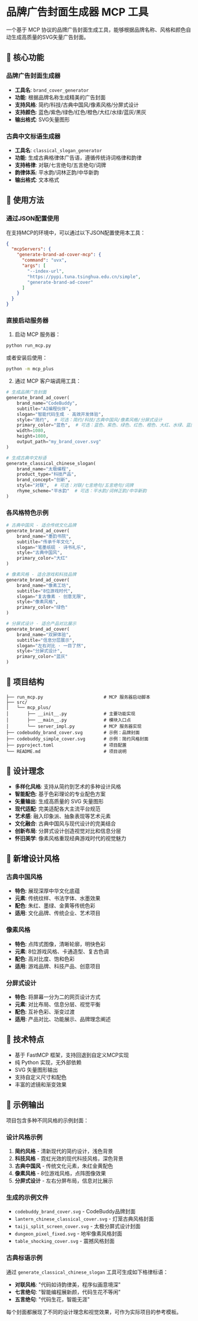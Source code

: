 # 品牌广告封面生成器 MCP 工具

一个基于 MCP 协议的品牌广告封面生成工具，能够根据品牌名称、风格和颜色自动生成高质量的SVG矢量广告封面。

## 🎨 核心功能

### 品牌广告封面生成器
- **工具名**: `brand_cover_generator`
- **功能**: 根据品牌名称生成精美的广告封面
- **支持风格**: 简约/科技/古典中国风/像素风格/分屏式设计
- **支持颜色**: 蓝色/紫色/绿色/红色/橙色/大红/水绿/蓝灰/黑灰
- **输出格式**: SVG矢量图形

### 古典中文标语生成器
- **工具名**: `classical_slogan_generator`
- **功能**: 生成古典格律体广告语，遵循传统诗词格律和韵律
- **支持格律**: 对联/七言绝句/五言绝句/词牌
- **韵律体系**: 平水韵/词林正韵/中华新韵
- **输出格式**: 文本格式

## 🚀 使用方法

### 通过JSON配置使用

在支持MCP的环境中，可以通过以下JSON配置使用本工具：

```json
{
  "mcpServers": {
    "generate-brand-ad-cover-mcp": {
      "command": "uvx",
      "args": [
        "--index-url",
        "https://pypi.tuna.tsinghua.edu.cn/simple",
        "generate-brand-ad-cover"
      ]
    }
  }
}
```

### 直接启动服务器

1. 启动 MCP 服务器：
```bash
python run_mcp.py
```

或者安装后使用：
```bash
python -m mcp_plus
```

2. 通过 MCP 客户端调用工具：

```python
# 生成品牌广告封面
generate_brand_ad_cover(
    brand_name="CodeBuddy",
    subtitle="AI编程伙伴",
    slogan="智能代码生成 · 高效开发体验",
    style="简约",  # 可选：简约/科技/古典中国风/像素风格/分屏式设计
    primary_color="蓝色",  # 可选：蓝色、紫色、绿色、红色、橙色、大红、水绿、蓝灰、黑灰
    width=1080,
    height=1080,
    output_path="my_brand_cover.svg"
)

# 生成古典中文标语
generate_classical_chinese_slogan(
    brand_name="太极编程",
    product_type="科技产品",
    brand_concept="创新",
    style="对联",  # 可选：对联/七言绝句/五言绝句/词牌
    rhyme_scheme="平水韵"  # 可选：平水韵/词林正韵/中华新韵
)
```

### 各风格特色示例

```python
# 古典中国风 - 适合传统文化品牌
generate_brand_ad_cover(
    brand_name="墨韵书院",
    subtitle="传承千年文化",
    slogan="笔墨纸砚 · 诗书礼乐",
    style="古典中国风",
    primary_color="大红"
)

# 像素风格 - 适合游戏和科技品牌
generate_brand_ad_cover(
    brand_name="像素工坊",
    subtitle="8位游戏时代",
    slogan="复古像素 · 创意无限",
    style="像素风格",
    primary_color="绿色"
)

# 分屏式设计 - 适合产品对比展示
generate_brand_ad_cover(
    brand_name="双屏体验",
    subtitle="信息分层展示",
    slogan="左右对比 · 一目了然",
    style="分屏式设计",
    primary_color="蓝灰"
)
```

## 📁 项目结构

```
├── run_mcp.py                       # MCP 服务器启动脚本
├── src/
│   └── mcp_plus/
│       ├── __init__.py              # 主要功能实现
│       ├── __main__.py              # 模块入口点
│       └── server_impl.py           # MCP 服务器实现
├── codebuddy_brand_cover.svg        # 示例：品牌封面
├── codebuddy_simple_cover.svg       # 示例：简约风格封面
├── pyproject.toml                   # 项目配置
└── README.md                        # 项目说明
```

## 🎯 设计理念

- **多样化风格**: 支持从简约到艺术的多种设计风格
- **智能配色**: 基于色彩理论的专业配色方案
- **矢量输出**: 生成高质量的 SVG 矢量图形
- **现代适配**: 完美适配各大主流平台规范
- **艺术感**: 融入印象派、抽象表现等艺术元素
- **文化融合**: 古典中国风与现代设计的完美结合
- **创新布局**: 分屏式设计创造视觉对比和信息分层
- **怀旧美学**: 像素风格重现经典游戏时代的视觉魅力

## 🎨 新增设计风格

### 古典中国风格
- **特色**: 展现深厚中华文化底蕴
- **元素**: 传统纹样、书法字体、水墨效果
- **配色**: 朱红、墨绿、金黄等传统色彩
- **适用**: 文化品牌、传统企业、艺术项目

### 像素风格
- **特色**: 点阵式图像，清晰轮廓，明快色彩
- **元素**: 8位游戏风格、卡通造型、复古色调
- **配色**: 高对比度、饱和色彩
- **适用**: 游戏品牌、科技产品、创意项目

### 分屏式设计
- **特色**: 将屏幕一分为二的网页设计方式
- **元素**: 对比布局、信息分层、视觉平衡
- **配色**: 互补色彩、渐变过渡
- **适用**: 产品对比、功能展示、品牌理念阐述

## 🔧 技术特点

- 基于 FastMCP 框架，支持回退到自定义MCP实现
- 纯 Python 实现，无外部依赖
- SVG 矢量图形输出
- 支持自定义尺寸和配色
- 丰富的滤镜和渐变效果

## 📝 示例输出

项目包含多种不同风格的示例封面：

### 设计风格示例
1. **简约风格** - 清新现代的简约设计，浅色背景
2. **科技风格** - 霓虹光效的现代科技风格，深色背景
3. **古典中国风** - 传统文化元素，朱红金黄配色
4. **像素风格** - 8位游戏风格，点阵图像效果
5. **分屏式设计** - 左右分屏布局，信息对比展示

### 生成的示例文件
- `codebuddy_brand_cover.svg` - CodeBuddy品牌封面
- `lantern_chinese_classical_cover.svg` - 灯笼古典风格封面
- `taiji_split_screen_cover.svg` - 太极分屏式设计封面
- `dungeon_pixel_fixed.svg` - 地牢像素风格封面
- `table_shocking_cover.svg` - 震撼风格封面

### 古典标语示例
通过 `generate_classical_chinese_slogan` 工具可生成如下格律标语：
- **对联风格**: "代码如诗韵律美，程序似画意境深"
- **七言绝句**: "智能编程展新颜，代码生花不等闲"
- **五言绝句**: "代码生花，智能无涯"

每个封面都展现了不同的设计理念和视觉效果，可作为实际项目的参考模板。
